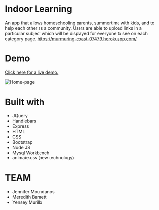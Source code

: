

# Indoor Learning

An app that allows homeschooling parents, summertime with kids, and to help each other as a community. Users are able to upload links in a particular subject which will be displayed for everyone to see on each category page. 
https://murmuring-coast-07479.herokuapp.com/

# Demo
<a href="">Click here for a live demo.</a>

![Home-page](https://github.com/mbarnetttx/project-2/blob/master/ReadMe%20images/project2.png)

# Built with
<ul>
  <li>JQuery</li>
  <li>Handlebars</li>
  <li>Express</li>
  <li>HTML</li>
  <li>CSS</li>
  <li>Bootstrap</li>
  <li>Node JS </li>
  <li>Mysql Workbench </li>
  <li>animate.css (new technology)</li>
</ul>

# TEAM
<ul>
  <li>Jennifer Moundanos</li>
  <li>Meredith Barnett</li>
  <li>Yensey Murillo</li>
</ul>
  
